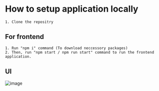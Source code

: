 


# How to setup application locally 

    1. Clone the repositry
    
## For frontend
    1. Run "npm i" command (To download neccessory packages)
    2. Then, run "npm start / npm run start" command to run the frontend application.


 ## UI

![image](https://github.com/soniadiwedi/flexiple/assets/112754761/7407d1b5-5ad8-4ede-9d7e-571c6b109620)



